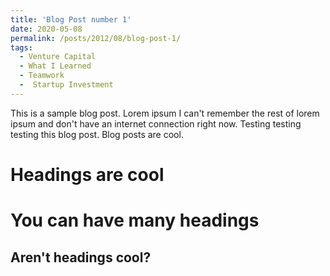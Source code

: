 ```yaml
---
title: 'Blog Post number 1'
date: 2020-05-08
permalink: /posts/2012/08/blog-post-1/
tags:
  - Venture Capital
  - What I Learned
  - Teamwork
  -  Startup Investment
---
```


This is a sample blog post. Lorem ipsum I can't remember the rest of lorem ipsum and don't have an internet connection right now. Testing testing testing this blog post. Blog posts are cool.

Headings are cool
======

You can have many headings
======

Aren't headings cool?
------
